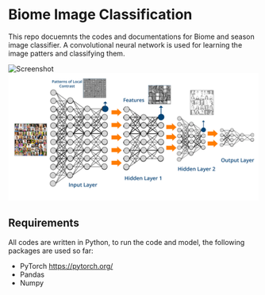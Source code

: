 # Biome Image Classification
This repo docuemnts the codes and documentations for Biome and season image classifier. A convolutional neural network is used for learning the image patters and classifying them.

![Screenshot](cnn.jpeg)
![Screenshot](DL.png)

## Requirements 
All codes are written in Python, to run the code and model, the following packages are used so far:
- PyTorch  https://pytorch.org/
- Pandas 
- Numpy 
